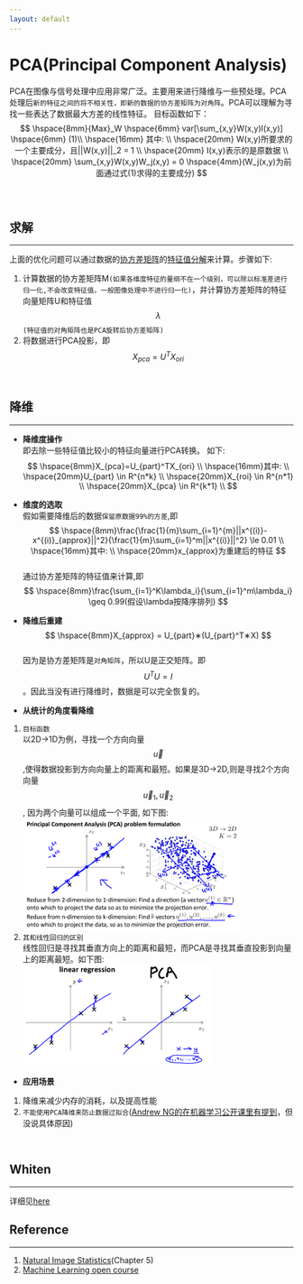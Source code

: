 ```yaml
---
layout: default
---
```


__PCA(Principal Component Analysis)__
========
PCA在图像与信号处理中应用非常广泛。主要用来进行降维与一些预处理。PCA处理后`新的特征之间的将不相关性，即新的数据的协方差矩阵为对角阵`。PCA可以理解为寻找一些表达了数据最大方差的线性特征。
目标函数如下：        
$$
\hspace{8mm}{Max}_W \hspace{6mm} var[\sum_{x,y}W(x,y)I(x,y)]  \hspace{6mm} (1)\\
\hspace{16mm} 其中:  \\
\hspace{20mm} W(x,y)所要求的一个主要成分，且||W(x,y)||_2  = 1  \\
\hspace{20mm} I(x,y)表示的是原数据 \\
\hspace{20mm} \sum_{x,y}W(x,y)W_j(x,y) = 0 \hspace{4mm}(W_j(x,y)为前面通过式(1)求得的主要成分) 
$$   
<br />      
     
__求解__
--------    
---      
上面的优化问题可以通过数据的[协方差矩阵](../foundation/expectation_variance_covariance.html#covariance)的[特征值分解](../foundation/linear-algebra.html#eigenvalues-and-eigenvectors)来计算。步骤如下:         

1.  计算数据的协方差矩阵M`(如果各维度特征的量纲不在一个级别，可以除以标准差进行归一化,不会改变特征值，一般图像处理中不进行归一化)`，并计算协方差矩阵的特征向量矩阵U和特征值$$\lambda$$`(特征值的对角矩阵也是PCA旋转后协方差矩阵)`
2.  将数据进行PCA投影，即$$X_{pca}=U^TX_{ori}$$    
<br />    

__降维__
--------    
---  
*  __降维度操作__    
即去除一些特征值比较小的特征向量进行PCA转换。 如下:    
$$
\hspace{8mm}X_{pca}=U_{part}^TX_{ori}    \\
\hspace{16mm}其中:    \\ 
\hspace{20mm}U_{part} \in R^{n*k}    \\
\hspace{20mm}X_{roi} \in R^{n*1}  \\
\hspace{20mm}X_{pca} \in R^{k*1}    \\  
$$ 
     
*  __维度的选取__    
假如需要降维后的数据`保留原数据99%的方差`,即    
$$
\hspace{8mm}\frac{\frac{1}{m}\sum_{i=1}^{m}||x^{(i)}-x^{(i)}_{approx}||^2}{\frac{1}{m}\sum_{i=1}^m||x^{(i)}||^2}  \le 0.01  \\
\hspace{16mm}其中:    \\ 
\hspace{20mm}x_{approx}为重建后的特征
$$        
通过协方差矩阵的特征值来计算,即    
$$
\hspace{8mm}\frac{\sum_{i=1}^K\lambda_i}{\sum_{i=1}^m\lambda_i} \geq 0.99(假设\lambda按降序排列)
$$    
      
*  __降维后重建__    
$$
\hspace{8mm}X_{approx} = U_{part}∗(U_{part}^T∗X)
$$     
因为是协方差矩阵是`对角矩阵`，所以U是正交矩阵。即$$U^TU=I$$。因此当没有进行降维时，数据是可以完全恢复的。      
         
*  __从统计的角度看降维__    
1.  `目标函数`        
以2D->1D为例，寻找一个方向向量$$\vec u$$,使得数据投影到方向向量上的距离和最短。如果是3D->2D,则是寻找2个方向向量$$\vec u_1, \vec u_2$$, 因为两个向量可以组成一个平面, 如下图:     
![pca_projection](./img/pca_projection.png)    
2.  `其和线性回归的区别`     
线性回归是寻找其垂直方向上的距离和最短，而PCA是寻找其垂直投影到向量上的距离最短。如下图:    
![pca_v_lr](./img/pca_linear-regression.png)        
        
*  __应用场景__     
1.  降维来减少内存的消耗，以及提高性能
2.  `不能使用PCA降维来防止数据过拟合`([Andrew NG的在机器学习公开课里有提到](https://class.coursera.org/ml-005/lecture/88)，但没说具体原因)     
<br />      

__Whiten__
--------    
---  
详细见[here](./whiten.html)


__Reference__
-------    
--- 
1.  [Natural Image Statistics](http://www.naturalimagestatistics.net/)(Chapter 5)           
2.  [Machine Learning open course](https://www.coursera.org/course/ml)      
